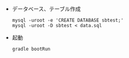 - データベース、テーブル作成

    ```
    mysql -uroot -e 'CREATE DATABASE sbtest;'
    mysql -uroot -D sbtest < data.sql
    ```

- 起動

    ```
    gradle bootRun
    ```
